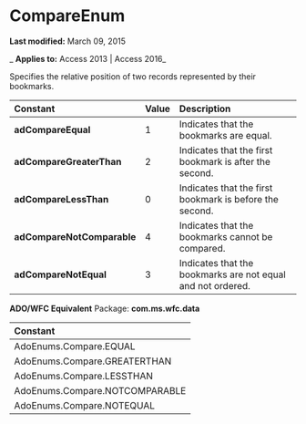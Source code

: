 
# CompareEnum

 **Last modified:** March 09, 2015

 _ **Applies to:** Access 2013 | Access 2016_



Specifies the relative position of two records represented by their bookmarks.


|**Constant**|**Value**|**Description**|
|:-----|:-----|:-----|
|**adCompareEqual**|1|Indicates that the bookmarks are equal.|
|**adCompareGreaterThan**|2|Indicates that the first bookmark is after the second.|
|**adCompareLessThan**|0|Indicates that the first bookmark is before the second.|
|**adCompareNotComparable**|4|Indicates that the bookmarks cannot be compared.|
|**adCompareNotEqual**|3|Indicates that the bookmarks are not equal and not ordered.|
 **ADO/WFC Equivalent**
Package:  **com.ms.wfc.data**


|**Constant**|
|:-----|
|AdoEnums.Compare.EQUAL|
|AdoEnums.Compare.GREATERTHAN|
|AdoEnums.Compare.LESSTHAN|
|AdoEnums.Compare.NOTCOMPARABLE|
|AdoEnums.Compare.NOTEQUAL|

